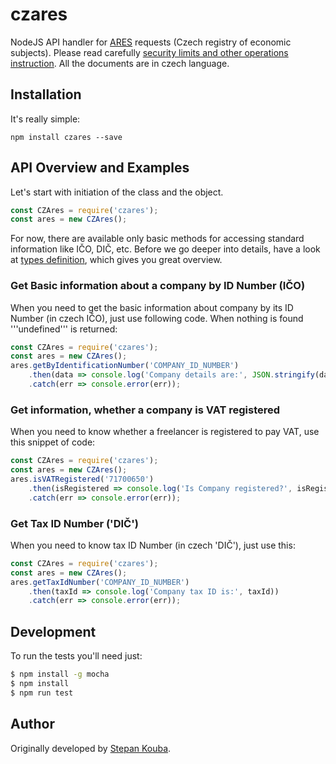 # czares
NodeJS API handler for [ARES](https://wwwinfo.mfcr.cz/ares/ares_xml.html.cz) requests (Czech registry of economic subjects). Please read carefully [security limits and other operations instruction](https://wwwinfo.mfcr.cz/ares/ares_podminky.html.cz). All the documents are in czech language.

## Installation
It's really simple:

`npm install czares --save`

## API Overview and Examples
Let's start with initiation of the class and the object.

```js
const CZAres = require('czares');
const ares = new CZAres();
```

For now, there are available only basic methods for accessing standard information like IČO, DIČ, etc. Before we go deeper into details, have a look at [types definition](https://github.com/stepankouba/czares/blob/master/types/index.d.ts), which gives you great overview.

### Get Basic information about a company by ID Number (IČO)
When you need to get the basic information about company by its ID Number (in czech IČO), just use following code. When nothing is found '''undefined''' is returned:

```js
const CZAres = require('czares');
const ares = new CZAres();
ares.getByIdentificationNumber('COMPANY_ID_NUMBER')
    .then(data => console.log('Company details are:', JSON.stringify(data)))
    .catch(err => console.error(err));
```

### Get information, whether a company is VAT registered
When you need to know whether a freelancer is registered to pay VAT, use this snippet of code:
```js
const CZAres = require('czares');
const ares = new CZAres();
ares.isVATRegistered('71700650')
    .then(isRegistered => console.log('Is Company registered?', isRegistered))
    .catch(err => console.error(err));
```


### Get Tax ID Number ('DIČ')
When you need to know tax ID Number (in czech 'DIČ'), just use this:
```js
const CZAres = require('czares');
const ares = new CZAres();
ares.getTaxIdNumber('COMPANY_ID_NUMBER')
    .then(taxId => console.log('Company tax ID is:', taxId))
    .catch(err => console.error(err));
```

## Development

To run the tests you'll need just:

```bash
$ npm install -g mocha
$ npm install
$ npm run test
```

## Author

Originally developed by [Stepan Kouba](https://github.com/stepankouba). 
